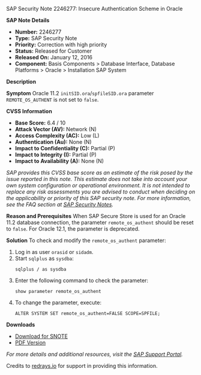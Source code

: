 SAP Security Note 2246277: Insecure Authentication Scheme in Oracle

**SAP Note Details**
- **Number:** 2246277
- **Type:** SAP Security Note
- **Priority:** Correction with high priority
- **Status:** Released for Customer
- **Released On:** January 12, 2016
- **Component:** Basis Components > Database Interface, Database Platforms > Oracle > Installation SAP System

**Description**

**Symptom**
Oracle 11.2 `initSID.ora`/`spfileSID.ora` parameter `REMOTE_OS_AUTHENT` is not set to `false`.

**CVSS Information**
- **Base Score:** 6.4 / 10
- **Attack Vector (AV):** Network (N)
- **Access Complexity (AC):** Low (L)
- **Authentication (Au):** None (N)
- **Impact to Confidentiality (C):** Partial (P)
- **Impact to Integrity (I):** Partial (P)
- **Impact to Availability (A):** None (N)

*SAP provides this CVSS base score as an estimate of the risk posed by the issue reported in this note. This estimate does not take into account your own system configuration or operational environment. It is not intended to replace any risk assessments you are advised to conduct when deciding on the applicability or priority of this SAP security note. For more information, see the FAQ section at [SAP Security Notes](https://support.sap.com/securitynotes).*

**Reason and Prerequisites**
When SAP Secure Store is used for an Oracle 11.2 database connection, the parameter `remote_os_authent` should be reset to `false`. For Oracle 12.1, the parameter is deprecated.

**Solution**
To check and modify the `remote_os_authent` parameter:

1. Log in as user `orasid` or `sidadm`.
2. Start `sqlplus` as `sysdba`:
   ```
   sqlplus / as sysdba
   ```
3. Enter the following command to check the parameter:
   ```
   show parameter remote_os_authent
   ```
4. To change the parameter, execute:
   ```
   ALTER SYSTEM SET remote_os_authent=FALSE SCOPE=SPFILE;
   ```

**Downloads**
- [Download for SNOTE](https://notesdownloads.sap.com/note/0040000018212752017)
- [PDF Version](https://userapps.support.sap.com/sap/support/sfm/notes/print/0002246277?language=en-US&token=6BD5C8B714BA88DA8067E4A84205775C)

*For more details and additional resources, visit the [SAP Support Portal](https://me.sap.com/).*

Credits to [redrays.io](https://redrays.io) for support in providing this information.